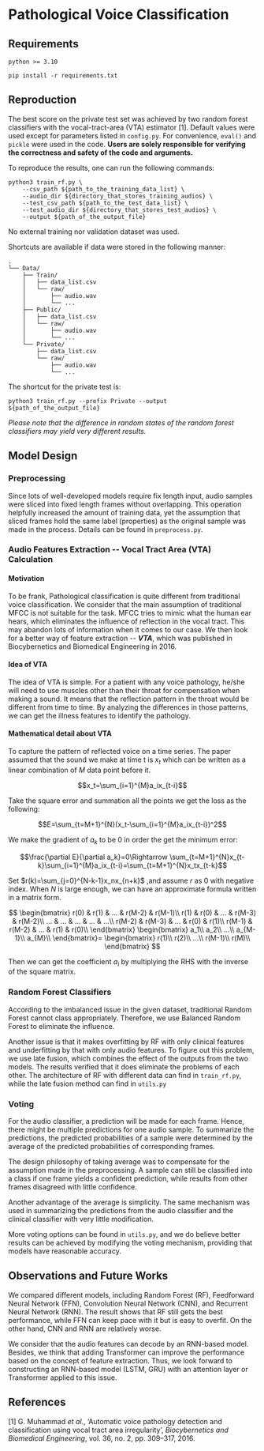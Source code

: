 # Pathological Voice Classification

## Requirements

```shell
python >= 3.10

pip install -r requirements.txt
```

## Reproduction

The best score on the private test set was achieved by two random forest classifiers with the vocal-tract-area (VTA) estimator [1]. Default values were used except for parameters listed in `config.py`. For convenience, `eval()` and `pickle` were used in the code. **Users are solely responsible for verifying the correctness and safety of the code and arguments.**

To reproduce the results, one can run the following commands:

```shell
python3 train_rf.py \
    --csv_path ${path_to_the_training_data_list} \
    --audio_dir ${directory_that_stores_training_audios} \
    --test_csv_path ${path_to_the_test_data_list} \
    --test_audio_dir ${directory_that_stores_test_audios} \
    --output ${path_of_the_output_file}
```

No external training nor validation dataset was used.

Shortcuts are available if data were stored in the following manner:

```shell
.
└── Data/
    ├── Train/
    │   ├── data_list.csv
    │   └── raw/
    │       ├── audio.wav
    │       └── ...
    ├── Public/
    │   ├── data_list.csv
    │   └── raw/
    │       ├── audio.wav
    │       └── ...
    └── Private/
        ├── data_list.csv
        └── raw/
            ├── audio.wav
            └── ...
```

The shortcut for the private test is:

```shell
python3 train_rf.py --prefix Private --output ${path_of_the_output_file}
```

*Please note that the difference in random states of the random forest classifiers may yield very different results.*

## Model Design

### Preprocessing

Since lots of well-developed models require fix length input, audio samples were sliced into fixed length frames without overlapping. This operation helpfully increased the amount of training data, yet the assumption that sliced frames hold the same label (properties) as the original sample was made in the process. Details can be found in `preprocess.py`.

### Audio Features Extraction -- Vocal Tract Area (VTA) Calculation

#### Motivation

To be frank, Pathological classification is quite different from traditional voice classification. We consider that the main assumption of traditional MFCC is not suitable for the task. MFCC tries to mimic what the human ear hears, which eliminates the influence of reflection in the vocal tract. This may abandon lots of information when it comes to our case. We then look for a better way of feature extraction -- ***VTA***, which was published in Biocybernetics and Biomedical Engineering in 2016.

#### Idea of VTA

The idea of VTA is simple. For a patient with any voice pathology, he/she will need to use muscles other than their throat for compensation when making a sound. It means that the reflection pattern in the throat would be different from time to time. By analyzing the differences in those patterns, we can get the illness features to identify the pathology.

#### Mathematical detail about VTA

To capture the pattern of reflected voice on a time series. The paper assumed that the sound we make at time t is $x_t$ which can be written as a linear combination of $M$ data point before it.

$$x_t=\sum_{i=1}^{M}a_ix_{t-i}$$

Take the square error and summation all the points we get the loss as the following:

$$E=\sum_{t=M+1}^{N}(x_t-\sum_{i=1}^{M}a_ix_{t-i})^2$$

We make the gradient of $a_k$ to be $0$ in order the get the minimum error:

$$\frac{\partial E}{\partial a_k}=0\Rightarrow \sum_{t=M+1}^{N}x_{t-k}\sum_{i=1}^{M}a_ix_{t-i}=\sum_{t=M+1}^{N}x_tx_{t-k}$$

Set $r(k)=\sum_{j=0}^{N-k-1}x_nx_{n+k}$ ,and assume $r$ as $0$ with negative index. When $N$ is large enough, we can have an approximate formula written in a matrix form.

$$
\begin{bmatrix}
r(0) & r(1) & ... & r(M-2) & r(M-1)\\
r(1) & r(0) & ... & r(M-3) & r(M-2)\\
... & ... & ... & ... & ...\\
r(M-2) & r(M-3) & ... & r(0) & r(1)\\
r(M-1) & r(M-2) & ... & r(1) & r(0)\\
\end{bmatrix}
\begin{bmatrix}
a_1\\
a_2\\
...\\
a_{M-1}\\
a_{M}\\
\end{bmatrix}=
\begin{bmatrix}
r(1)\\
r(2)\\
...\\
r(M-1)\\
r(M)\\
\end{bmatrix}
$$

Then we can get the coefficient $a_i$ by multiplying the RHS with the inverse of the square matrix.

### Random Forest Classifiers

According to the imbalanced issue in the given dataset, traditional Random Forest cannot class appropriately. Therefore, we use Balanced Random Forest to eliminate the influence.

Another issue is that it makes overfitting by RF with only clinical features and underfitting by that with only audio features. To figure out this problem, we use late fusion, which combines the effect of the outputs from the two models. The results verified that it does eliminate the problems of each other. The architecture of RF with different data can find in `train_rf.py`, while the late fusion method can find in `utils.py`

### Voting

For the audio classifier, a prediction will be made for each frame. Hence, there might be multiple predictions for one audio sample. To summarize the predictions, the predicted probabilities of a sample were determined by the average of the predicted probabilities of corresponding frames.

The design philosophy of taking average was to compensate for the assumption made in the preprocessing. A sample can still be classified into a class if one frame yields a confident prediction, while results from other frames disagreed with little confidence.

Another advantage of the average is simplicity. The same mechanism was used in summarizing the predictions from the audio classifier and the clinical classifier with very little modification.

More voting options can be found in `utils.py`, and we do believe better results can be achieved by modifying the voting mechanism, providing that models have reasonable accuracy.

## Observations and Future Works

We compared different models, including Random Forest (RF), Feedforward Neural Network (FFN), Convolution Neural Network (CNN), and Recurrent Neural Network (RNN). The result shows that RF still gets the best performance, while FFN can keep pace with it but is easy to overfit. On the other hand, CNN and RNN are relatively worse.

We consider that the audio features can decode by an RNN-based model. Besides, we think that adding Transformer can improve the performance based on the concept of feature extraction. Thus, we look forward to constructing an RNN-based model (LSTM, GRU) with an attention layer or Transformer applied to this issue.

## References

[1] G. Muhammad *et al.*, ‘Automatic voice pathology detection and classification using vocal tract area irregularity’, *Biocybernetics and Biomedical Engineering*, vol. 36, no. 2, pp. 309–317, 2016.
